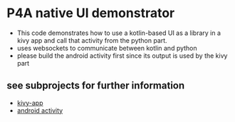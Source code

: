 # P4A native UI demonstrator

- This code demonstrates how to use a kotlin-based UI as a library in
a kivy app and call that activity from the python part.
- uses websockets to communicate between kotlin and python
- please build the android activity first since its output is used by the kivy part

## see subprojects for further information

- [kivy-app](kivy-app/README.md)
- [android activity](activity-library/README.md)